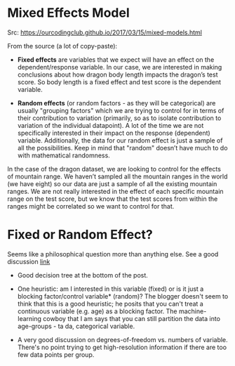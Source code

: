 # Mixed Effects Model

Src: https://ourcodingclub.github.io/2017/03/15/mixed-models.html

From the source (a lot of copy-paste):

 - **Fixed effects** are variables that we expect will have an effect on the dependent/response variable. In our case, we are interested in making conclusions about how dragon body length impacts the dragon’s test score. So body length is a fixed effect and test score is the dependent variable.
 
 - **Random effects** (or random factors - as they will be categorical) are usually "grouping factors" which we are trying to control for in terms of their contribution to variation (primarily, so as to isolate contribution to variation of the individual datapoint). A lot of the time we are not specifically interested in their impact on the response (dependent) variable. Additionally, the data for our random effect is just a sample of all the possibilities. Keep in mind that "random" doesn’t have much to do with mathematical randomness. 
 
In the case of the dragon dataset, we are looking to control for the effects of mountain range. We haven’t sampled all the mountain ranges in the world (we have eight) so our data are just a sample of all the existing mountain ranges. We are not really interested in the effect of each specific mountain range on the test score, but we know that the test scores from within the ranges might be correlated so we want to control for that.

# Fixed or Random Effect?

Seems like a philosophical question more than anything else. See a good discussion [link](https://dynamicecology.wordpress.com/2015/11/04/is-it-a-fixed-or-random-effect/)

 - Good decision tree at the bottom of the post.

 - One heuristic: am I interested in this variable (fixed) or is it just a blocking factor/control variable* (random)? The blogger doesn't seem to think that this is a good heuristic; he posits that you can't treat a continuous variable (e.g. age) as a blocking factor. The machine-learning cowboy that I am says that you can still partition the data into age-groups - ta da, categorical variable. 
 
 - A very good discussion on degrees-of-freedom vs. numbers of variable.  There's no point trying to get high-resolution information if there are too few data points per group. 
